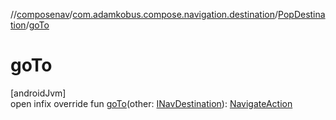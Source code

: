 //[composenav](../../../index.md)/[com.adamkobus.compose.navigation.destination](../index.md)/[PopDestination](index.md)/[goTo](go-to.md)

# goTo

[androidJvm]\
open infix override fun [goTo](go-to.md)(other: [INavDestination](../-i-nav-destination/index.md)): [NavigateAction](../../com.adamkobus.compose.navigation.action/-navigate-action/index.md)
